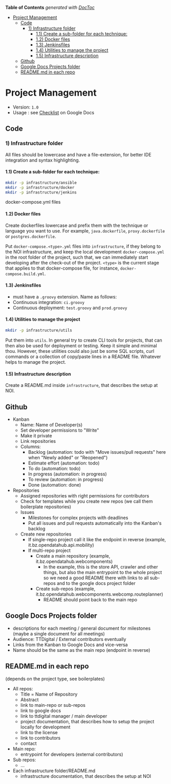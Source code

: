 <!-- START doctoc generated TOC please keep comment here to allow auto update -->
<!-- DON'T EDIT THIS SECTION, INSTEAD RE-RUN doctoc TO UPDATE -->
**Table of Contents**  *generated with [DocToc](https://github.com/thlorenz/doctoc)*

- [Project Management](#project-management)
  - [Code](#code)
    - [1) Infrastructure folder](#1-infrastructure-folder)
      - [1.1) Create a sub-folder for each technique:](#11-create-a-sub-folder-for-each-technique)
      - [1.2) Docker files](#12-docker-files)
      - [1.3) Jenkinsfiles](#13-jenkinsfiles)
      - [1.4) Utilities to manage the project](#14-utilities-to-manage-the-project)
      - [1.5) Infrastructure description](#15-infrastructure-description)
  - [Github](#github)
  - [Google Docs Projects folder](#google-docs-projects-folder)
  - [README.md in each repo](#readmemd-in-each-repo)

<!-- END doctoc generated TOC please keep comment here to allow auto update -->

# Project Management

- Version: `1.0`
- Usage  : see [Checklist](https://docs.google.com/spreadsheets/d/1txvRdrpv2bjt1HsDjCAh-7s3V2iT7QCqVxbxFr59JRA) on Google Docs

## Code

### 1) Infrastructure folder

All files should be lowercase and have a file-extension, for better IDE
integration and syntax highlighting.

#### 1.1) Create a sub-folder for each technique:
```sh
mkdir -p infrastructure/ansible
mkdir -p infrastructure/docker
mkdir -p infrastructure/jenkins
```
docker-compose.yml files
#### 1.2) Docker files
Create dockerfiles lowercase and prefix them with the technique or language you
want to use. For example, `java.dockerfile`, `proxy.dockerfile` or
`postgres.dockerfile`.

Put `docker-compose.<type>.yml` files into `infrastructure`, if they belong to
the NOI infrastructure, and keep the local development `docker-compose.yml` in
the root folder of the project, such that, we can immediately start developing
after the check-out of the project. `<type>` is the current stage that applies
to that docker-compose file, for instance, `docker-compose.build.yml`.

#### 1.3) Jenkinsfiles
- must have a `.groovy` extension. Name as follows:
- Continuous integration: `ci.groovy`
- Continuous deployment: `test.groovy` and `prod.groovy`

#### 1.4) Utilities to manage the project
```sh
mkdir -p infrastructure/utils
```
Put them into `utils`. In general try to create CLI tools for projects, that can
then also be used for deployment or testing. Keep it simple and minimal thou.
However, these utilities could also just be some SQL scripts, curl commands or a
collection of copy/paste lines in a README file. Whatever helps to manage the
project.

#### 1.5) Infrastructure description
Create a README.md inside `infrastructure`, that describes the setup at NOI.

## Github
  - Kanban
    - Name: Name of Developer(s)
    - Set developer permissions to "Write"
    - Make it private
    - Link repositories
    - Columns:
      - Backlog (automation: todo with "Move issues/pull requests" here when "Newly added" or "Reopened")
      - Estimate effort (automation: todo)
      - To do (automation: todo)
      - In progress (automation: in progress)
      - To review (automation: in progress)
      - Done (automation: done)
  - Repositories
    - Assigned repositories with right permissions for contributors
    - Check for templates while you create new repos (we call them boilerplate repositories)
    - Issues
      - Milestones for complex projects with deadlines
      - Put all issues and pull requests automatically into the Kanban's backlog
    - Create new repositories
      - If single-repo project call it like the endpoint in reverse (example, it.bz.opendatahub.api.mobility)
      - If multi-repo project
        - Create a main repository (example, it.bz.opendatahub.webcomponents)
          - In the example, this is the store API, crawler and other things, but
            also the main entrypoint to the whole project so we need a good
            README there with links to all sub-repos and to the google docs
            project folder
        - Create sub-repos (example, it.bz.opendatahub.webcomponents.webcomp.routeplanner)
          - README should point back to the main repo

## Google Docs Projects folder
  - descriptions for each meeting / general document for milestones (maybe a single document for all meetings)
  - Audience: TTDigital / External contributors eventually
  - Links from the Kanban to Google Docs and vice-versa
  - Name should be the same as the main repo (endpoint in reverse)

## README.md in each repo
(depends on the project type, see boilerplates)
  - All repos:
    - Title = Name of Repository
    - Abstract
    - link to main-repo or sub-repos
    - link to google docs
    - link to ttdigital manager / main developer
    - project documentation, that describes how to setup the project locally for development
    - link to the license
    - link to contributors
    - contact
  - Main repo:
    - entrypoint for developers (external contributors)
  - Sub repos:
    - ...
  - Each infrastructure folder/README.md
    - infrastructure documentation, that describes the setup at NOI